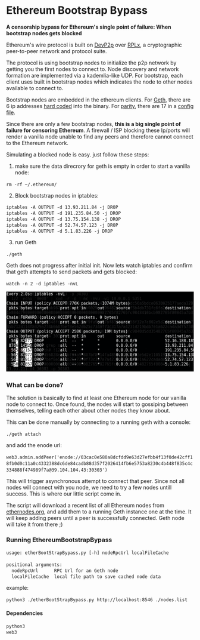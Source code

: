 # Ethereum Bootstrap Bypass


**A censorship bypass for Ethereum's single point of failure: When bootstrap nodes gets blocked**


Ethereum's wire protocol is built on [DevP2p](https://github.com/ethereum/wiki/wiki/%C3%90%CE%9EVp2p-Wire-Protocol) over [RPLx](https://github.com/ethereum/devp2p/blob/master/rlpx.md), a cryptographic peer-to-peer network and protocol suite. 

The protocol is using bootstrap nodes to initialize the p2p network by getting you the first nodes to connect to. 
Node discovery and network formation are implemented via a kademlia-like UDP. For bootstrap, each client uses built in bootstrap nodes which indicates the node to other nodes available to connect to.

Bootstrap nodes are embedded in the ethereum clients. For [Geth](https://github.com/ethereum/go-ethereum/tree/b4e05adcc7c40e7f77839bad350df625094940ed), there are 6 ip addresses [hard coded](https://github.com/ethereum/go-ethereum/blob/b4e05adcc7c40e7f77839bad350df625094940ed/params/bootnodes.go) into the binary.
For [parity](https://github.com/paritytech/parity), there are 17 in a [config file](https://github.com/paritytech/parity/blob/b50fb71dd1d29dfde2a6c7e1830447cf30896c31/ethcore/res/ethereum/foundation.json).


Since there are only a few bootstrap nodes, **this is a big single point of failure for censoring Ethereum**. A firewall / ISP blocking these Ip/ports will render a vanilla node unable to find any peers and therefore cannot connect to the Ethereum network.

Simulating a blocked node is easy. just follow these steps:
1. make sure the data direcrory for geth is empty in order to start a vanilla node:

 `rm -rf ~/.ethereum/` 

2. Block bootstrap nodes in iptables:

``` -A OUTPUT -d 52.16.188.185 -j DROP
iptables -A OUTPUT -d 13.93.211.84 -j DROP
iptables -A OUTPUT -d 191.235.84.50 -j DROP
iptables -A OUTPUT -d 13.75.154.138 -j DROP
iptables -A OUTPUT -d 52.74.57.123 -j DROP
iptables -A OUTPUT -d 5.1.83.226 -j DROP
```
3. run Geth

`./geth`

Geth does not progress after initial init. Now lets watch iptables and confirm that geth attempts to send packets and gets blocked:

`watch -n 2 -d iptables -nvL`

![iptables blocking ips](https://github.com/platdrag/EthereumBootstrapBypass/blob/master/img/iptables.gif?raw=true)

### What can be done?

The solution is basically to find at least one Ethereum node for our vanilla node to connect to. Once found, the nodes will start to gossiping between themselves, telling each other about other nodes they know about.

This can be done manually by connecting to a running geth with a console: 

`./geth attach` 

and add the enode url:

`web3.admin.addPeer('enode://03cac0e580a8dcfdd9e63d27efbb4f13f0de42cff18fb0d0c11a0c4332388dc6de84cadb88d357f2026414fb6e5753a8230c4b448f835c4c334888f474989f7a@39.104.104.43:30303')`

This will trigger asynchronous attempt to connect that peer. Since not all nodes will connect with you node, we need to try a few nodes untill success. This is where our little script come in.

The script will download a recent list of all Ethereum nodes from [ethernodes.org](https://ethernodes.org/network/1), and add them to a running Geth instance one at the time. It will keep adding peers until a peer is successfully connected. Geth node will take it from there ;)



### Running EthereumBootstrapBypass

```
usage: etherBootStrapBypass.py [-h] nodeRpcUrl localFileCache

positional arguments:
  nodeRpcUrl      RPC Url for an Geth node
  localFileCache  local file path to save cached node data
  ```
  

example:

`python3 ./etherBootStrapBypass.py http://localhost:8546 ./nodes.list`


#### Dependencies 
```
python3
web3
```


